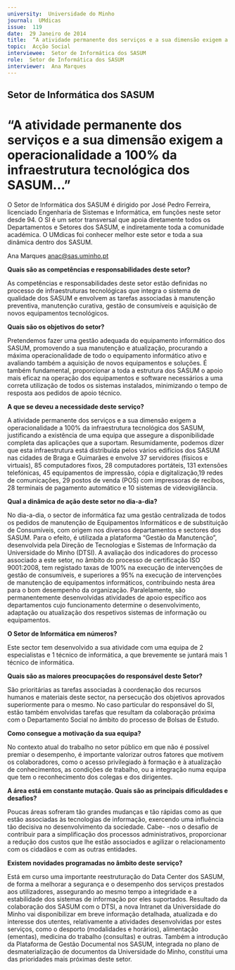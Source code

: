 ```yaml
---
university:  Universidade do Minho
journal:  UMdicas
issue:  119
date:  29 Janeiro de 2014
title:  “A atividade permanente dos serviços e a sua dimensão exigem a operacionalidade a 100% da infraestrutura tecnológica dos SASUM...”
topic:  Acção Social
interviewee:  Setor de Informática dos SASUM 
role:  Setor de Informática dos SASUM 
interviewer:  Ana Marques
---
```

 

## Setor de Informática dos SASUM 

# “A atividade permanente dos serviços e a sua dimensão exigem a operacionalidade a 100% da infraestrutura tecnológica dos SASUM...”


O Setor de Informática dos SASUM é dirigido por José Pedro Ferreira, licenciado Engenharia de Sistemas e Informática, em funções neste setor desde 94. O SI é um setor transversal que apoia diretamente todos os Departamentos e Setores dos SASUM, e indiretamente toda a comunidade académica. O UMdicas foi conhecer melhor este setor e toda a sua dinâmica dentro dos SASUM.

Ana Marques 
anac@sas.uminho.pt 

 
**Quais são as competências e responsabilidades deste setor?**

As competências e responsabilidades deste setor estão definidas no processo de infraestruturas tecnológicas que integra o sistema de qualidade dos SASUM e envolvem as tarefas associadas à manutenção preventiva, manutenção curativa, gestão de consumíveis e aquisição de novos equipamentos tecnológicos.

 
**Quais são os objetivos do setor?**

Pretendemos fazer uma gestão adequada do equipamento informático dos SASUM, promovendo a sua manutenção e atualização, procurando a máxima operacionalidade de todo o equipamento informático ativo e avaliando também a aquisição de novos equipamentos e soluções.
É também fundamental, proporcionar a toda a estrutura dos SASUM o apoio mais eficaz na operação dos equipamentos e software necessários a uma correta utilização de todos os sistemas instalados, minimizando o tempo de resposta aos pedidos de apoio técnico.

 
**A que se deveu a necessidade deste serviço?**

A atividade permanente dos serviços e a sua dimensão exigem a operacionalidade a 100% da infraestrutura tecnológica dos SASUM, justificando a existência de uma equipa que assegure a disponibilidade completa das aplicações que a suportam.
Resumidamente, podemos dizer que esta infraestrutura está distribuída pelos vários edifícios dos SASUM nas cidades de Braga e Guimarães e envolve 37 servidores (físicos e virtuais), 85 computadores fixos, 28 computadores portáteis, 131 extensões telefónicas, 45 equipamentos de impressão, cópia e digitalização,19 redes de comunicações, 29 postos de venda (POS) com impressoras de recibos, 28 terminais de pagamento automático e 10 sistemas de videovigilância.

 
**Qual a dinâmica de ação deste setor no dia-a-dia?**

No dia-a-dia, o sector de informática faz uma gestão centralizada de todos os pedidos de manutenção de Equipamentos Informáticos e de substituição de Consumíveis, com origem nos diversos departamentos e sectores dos SASUM. Para o efeito, é utilizada a plataforma “Gestão da Manutenção”, desenvolvida pela Direção de Tecnologias e Sistemas de Informação da Universidade do Minho (DTSI).
A avaliação dos indicadores do processo associado a este setor, no âmbito do processo de certificação ISO 9001:2008, tem registado taxas de 100% na execução de intervenções de gestão de consumíveis, e superiores a 95% na execução de intervenções de manutenção de equipamentos informáticos, contribuindo nesta área para o bom desempenho da organização.
Paralelamente, são permanentemente desenvolvidas atividades de apoio específico aos departamentos cujo funcionamento determine o desenvolvimento, adaptação ou atualização dos respetivos sistemas de informação ou equipamentos.

 
**O Setor de Informática em números?**

Este sector tem desenvolvido a sua atividade com uma equipa de 2 especialistas e 1 técnico de informática, a que brevemente se juntará mais 1 técnico de informática.

 
**Quais são as maiores preocupações do responsável deste Setor?**

São prioritárias as tarefas associadas à coordenação dos recursos humanos e materiais deste sector, na persecução dos objetivos aprovados superiormente para o mesmo.
No caso particular do responsável do SI, estão também envolvidas tarefas que resultam da colaboração próxima com o Departamento Social no âmbito do processo de Bolsas de Estudo.

 
**Como consegue a motivação da sua equipa?**

No contexto atual do trabalho no setor público em que não é possível premiar o desempenho, é importante valorizar outros fatores que motivem os colaboradores, como o acesso privilegiado à formação e à atualização de conhecimentos, as condições de trabalho, ou a integração numa equipa que tem o reconhecimento dos colegas e dos dirigentes.

 
**A área está em constante mutação. Quais são as principais dificuldades e desafios?**

Poucas áreas sofreram tão grandes mudanças e tão rápidas como as que estão associadas às tecnologias de informação, exercendo uma influência tão decisiva no desenvolvimento da sociedade. Cabe- -nos o desafio de contribuir para a simplificação dos processos administrativos, proporcionar a redução dos custos que lhe estão associados e agilizar o relacionamento com os cidadãos e com as outras entidades.

 
**Existem novidades programadas no âmbito deste serviço?**

Está em curso uma importante reestruturação do Data Center dos SASUM, de forma a melhorar a segurança e o desempenho dos serviços prestados aos utilizadores, assegurando ao mesmo tempo a integridade e a estabilidade dos sistemas de informação por eles suportados.
Resultado da colaboração dos SASUM com o DTSI, a nova Intranet da Universidade do Minho vai disponibilizar em breve informação detalhada, atualizada e do interesse dos utentes, relativamente a atividades desenvolvidas por estes serviços, como o desporto (modalidades e horários), alimentação (ementas), medicina do trabalho (consultas) e outras.
Também a introdução da Plataforma de Gestão Documental nos SASUM, integrada no plano de desmaterialização de documentos da Universidade do Minho, constitui uma das prioridades mais próximas deste setor.

 
